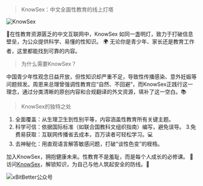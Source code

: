 > KnowSex：中文全面性教育的线上灯塔 

![KnowSex](https://github.com/user-attachments/assets/7e20c061-a3f2-4441-b8be-23628a933bd6)

🌟​​在性教育资源匮乏的中文互联网中，KnowSex 如同一盏明灯，致力于打破信息壁垒，为公众提供科学、易懂的性知识。
🌍 无论你是青少年、家长还是教育工作者，这里都能找到可靠的内容。

> 为什么需要KnowSex？​​

中国青少年性观念日益开放，但性知识却严重不足，导致性传播感染、意外妊娠等问题频发。周恩来总理曾强调性教育应“自然、不回避”，而KnowSex正践行这一理念，通过分类清晰的原创内容和合规翻译的外文资源，填补了这一空白。📚 ​​

> KnowSex的独特之处​​
1. ​​全面覆盖​​：从生理卫生到性别平等，内容涵盖性教育所有关键主题。
2. ​​科学可信​​：依据国际标准（如联合国教科文组织指南）编写，避免误导。 3. ​​免费易获取​​：互联网传播省去成本，百万读者可轻松学习。💻
4. ​​去神秘化​​：用直观语言解答敏感问题，打破“谈性色变”的桎梏。

加入KnowSex，拥抱健康未来​​。性教育不是羞耻，而是每个人成长的必修课。
🔗 访问[KnowSex](https://knowsex.net/)，解锁知识，为自己与他人筑起安全的防线。💪

![xBitBetter公众号](https://dotneteye.github.io/xbitbetter.png "xBitBetter公众号")
